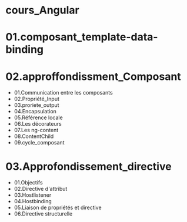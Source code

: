 # cours_Angular

# 01.composant_template-data-binding

# 02.approffondissment_Composant

- 01.Communication entre les composants
- 02.Propriété_Input
- 03.proriete_output
- 04.Encapsulation
- 05.Référence locale
- 06.Les décorateurs
- 07.Les ng-content
- 08.ContentChild
- 09.cycle_composant

# 03.Approfondissement_directive

- 01.Objectifs
- 02.Directive d'attribut
- 03.Hostlistener
- 04.Hostbinding
- 05.Liaison de propriétés et directive
- 06.Directive structurelle


